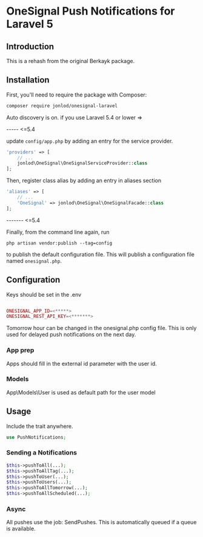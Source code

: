 #  OneSignal Push Notifications for Laravel 5

## Introduction

This is a rehash from the original Berkayk package. 

## Installation

First, you'll need to require the package with Composer:

```sh
composer require jonlod/onesignal-laravel
```


Auto discovery is on. if you use Laravel 5.4 or lower => 

----- <=5.4 

 update `config/app.php` by adding an entry for the service provider.

```php
'providers' => [
	// ...
	jonlod\OneSignal\OneSignalServiceProvider::class
];
```


Then, register class alias by adding an entry in aliases section

```php
'aliases' => [
	// ...
	'OneSignal' => jonlod\OneSignal\OneSignalFacade::class
];
```
------- <=5.4 

Finally, from the command line again, run 

```
php artisan vendor:publish --tag=config
``` 

to publish the default configuration file. 
This will publish a configuration file named `onesignal.php`.



## Configuration

 Keys should be set in the .env

```php

ONESIGNAL_APP_ID=<*****>
ONESIGNAL_REST_API_KEY=<*******>
```


Tomorrow hour can be changed in the onesignal.php config file. This is only used for delayed push notifications on the next day.

### App prep
Apps should fill in the external id parameter with the user id. 

### Models
App\Models\User is used as default path for the user model

## Usage

Include the trait anywhere. 

```php
use PushNotifications;
```


### Sending a Notifications 

```php
$this->pushToAll(...);
$this->pushToAllTag(...);
$this->pushToUser(...);
$this->pushToUsers(...);
$this->pushToAllTomorrow(...);
$this->pushToAllScheduled(...);

```


### Async

All pushes use the job: SendPushes. This is automatically queued if a queue is available.
